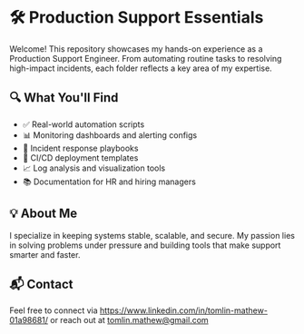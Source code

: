 # 🛠️ Production Support Essentials

Welcome! This repository showcases my hands-on experience as a Production Support Engineer. From automating routine tasks to resolving high-impact incidents, each folder reflects a key area of my expertise.

## 🔍 What You'll Find

- ✅ Real-world automation scripts
- 📊 Monitoring dashboards and alerting configs
- 🧠 Incident response playbooks
- 🚀 CI/CD deployment templates
- 📈 Log analysis and visualization tools
- 📚 Documentation for HR and hiring managers

## 💡 About Me

I specialize in keeping systems stable, scalable, and secure. My passion lies in solving problems under pressure and building tools that make support smarter and faster.

## 📬 Contact

Feel free to connect via https://www.linkedin.com/in/tomlin-mathew-01a98681/ or reach out at tomlin.mathew@gmail.com
